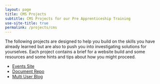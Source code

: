 ```yaml
---
layout: page
title: CMS Projects
subtitle: CMS Projects for our Pre Apprenticeship Training
use-site-title: true
permalink: /projects/cms
---
```

The following projects are designed to help you build on the skills you have already learned but are also to push you into investigating solutions for yourselves. Each project contains a brief for a website build and some resources and some hints and tips about how you might proceed.

  * [Events Site](/projects/cms/events-site)
  * [Document Repo](/projects/cms/doc-repo)
  * [Multi User Blog](/projects/cms/multi-user-blog)
